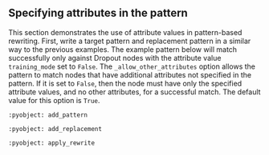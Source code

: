 ## Specifying attributes in the pattern

This section demonstrates the use of attribute values in pattern-based rewriting.
First, write a target pattern and replacement pattern in a similar way to the previous examples.
The example pattern below will match successfully only against Dropout nodes with the
attribute value `training_mode` set to `False`.
The `_allow_other_attributes` option allows the pattern to match nodes that have additional attributes
not specified in the pattern. If it is set to `False`, then the node must have only the specified
attribute values, and no other attributes, for a successful match. The default value for this
option is `True`.

```{literalinclude} examples/allow_other_attributes.py
:pyobject: add_pattern
```

```{literalinclude} examples/allow_other_attributes.py
:pyobject: add_replacement
```

```{literalinclude} examples/allow_other_attributes.py
:pyobject: apply_rewrite
```
